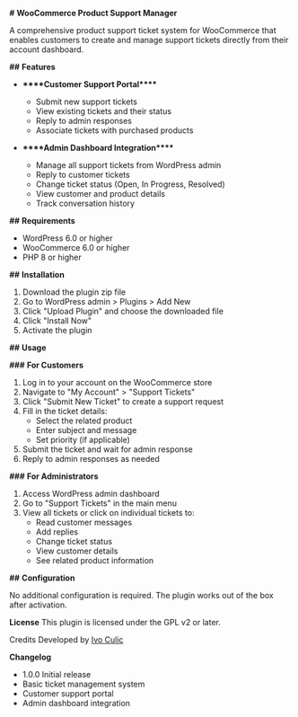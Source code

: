 **#** **WooCommerce Product Support Manager**

A comprehensive product support ticket system for WooCommerce that enables customers to create and manage support tickets directly from their account dashboard.

**##** **Features**

- **\*\*\*\***Customer Support Portal**\*\*\*\***

  - Submit new support tickets
  - View existing tickets and their status
  - Reply to admin responses
  - Associate tickets with purchased products

- **\*\*\*\***Admin Dashboard Integration**\*\*\*\***
  - Manage all support tickets from WordPress admin
  - Reply to customer tickets
  - Change ticket status (Open, In Progress, Resolved)
  - View customer and product details
  - Track conversation history

**##** **Requirements**

- WordPress 6.0 or higher
- WooCommerce 6.0 or higher
- PHP 8 or higher

**##** **Installation**

1. Download the plugin zip file
2. Go to WordPress admin > Plugins > Add New
3. Click "Upload Plugin" and choose the downloaded file
4. Click "Install Now"
5. Activate the plugin

**##** **Usage**

**###** **For Customers**

1. Log in to your account on the WooCommerce store
2. Navigate to "My Account" > "Support Tickets"
3. Click "Submit New Ticket" to create a support request
4. Fill in the ticket details:
   - Select the related product
   - Enter subject and message
   - Set priority (if applicable)
5. Submit the ticket and wait for admin response
6. Reply to admin responses as needed

**###** **For Administrators**

1. Access WordPress admin dashboard
2. Go to "Support Tickets" in the main menu
3. View all tickets or click on individual tickets to:
   - Read customer messages
   - Add replies
   - Change ticket status
   - View customer details
   - See related product information

**##** **Configuration**

No additional configuration is required. The plugin works out of the box after activation.

**License**
This plugin is licensed under the GPL v2 or later.

Credits
Developed by [Ivo Culic](https://ivoculic.dev)

**Changelog**

- 1.0.0 Initial release
- Basic ticket management system
- Customer support portal
- Admin dashboard integration
